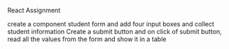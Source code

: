 React Assignment

create a component student form and add four input boxes and collect student information
Create a submit button and on click of submit button, read all the values from the form and show it in a table